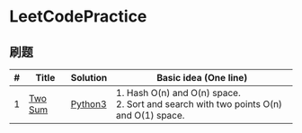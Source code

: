 # LeetCodePractice
## 刷题

| # | Title | Solution | Basic idea (One line) |
|---| ----- | -------- | --------------------- |
| 1 | [Two Sum](https://leetcode.com/problems/two-sum/) | [Python3](https://github.com/WatsonWangZh/LeetCodePractice/blob/master/Python3/1.%20Two%20Sum.py) | 1. Hash O(n) and O(n) space.<br>2. Sort and search with two points O(n) and O(1) space. |